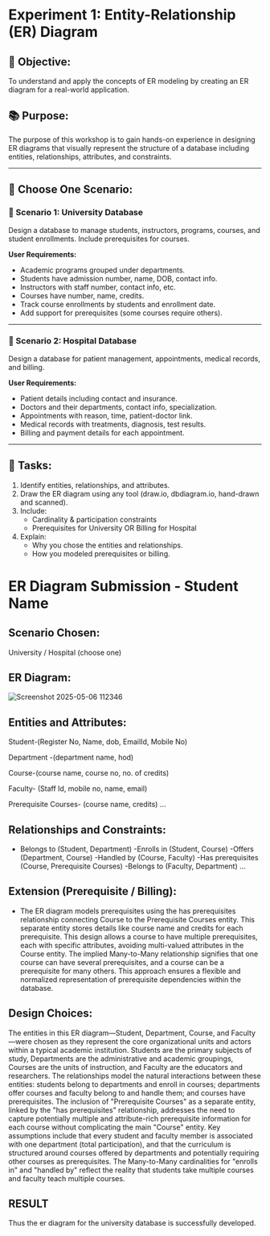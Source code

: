 # Experiment 1: Entity-Relationship (ER) Diagram

## 🎯 Objective:
To understand and apply the concepts of ER modeling by creating an ER diagram for a real-world application.

## 📚 Purpose:
The purpose of this workshop is to gain hands-on experience in designing ER diagrams that visually represent the structure of a database including entities, relationships, attributes, and constraints.

---

## 🧪 Choose One Scenario:

### 🔹 Scenario 1: University Database
Design a database to manage students, instructors, programs, courses, and student enrollments. Include prerequisites for courses.

**User Requirements:**
- Academic programs grouped under departments.
- Students have admission number, name, DOB, contact info.
- Instructors with staff number, contact info, etc.
- Courses have number, name, credits.
- Track course enrollments by students and enrollment date.
- Add support for prerequisites (some courses require others).

---

### 🔹 Scenario 2: Hospital Database
Design a database for patient management, appointments, medical records, and billing.

**User Requirements:**
- Patient details including contact and insurance.
- Doctors and their departments, contact info, specialization.
- Appointments with reason, time, patient-doctor link.
- Medical records with treatments, diagnosis, test results.
- Billing and payment details for each appointment.

---

## 📝 Tasks:
1. Identify entities, relationships, and attributes.
2. Draw the ER diagram using any tool (draw.io, dbdiagram.io, hand-drawn and scanned).
3. Include:
   - Cardinality & participation constraints
   - Prerequisites for University OR Billing for Hospital
4. Explain:
   - Why you chose the entities and relationships.
   - How you modeled prerequisites or billing.

# ER Diagram Submission - Student Name

## Scenario Chosen:
University / Hospital (choose one)

## ER Diagram:
![Screenshot 2025-05-06 112346](https://github.com/user-attachments/assets/44d8dc7c-7a8e-4ad1-92c0-79c5df26bc14)



## Entities and Attributes:
Student-(Register No, Name, dob, EmailId, Mobile No)

Department -(department name, hod)

Course-(course name, course no, no. of credits)

Faculty- (Staff Id, mobile no, name, email)

Prerequisite Courses- (course name, credits)
...

## Relationships and Constraints:
- Belongs to (Student, Department)
-Enrolls in (Student, Course)
-Offers (Department, Course)
-Handled by (Course, Faculty)
-Has prerequisites (Course, Prerequisite Courses)
-Belongs to (Faculty, Department)
...

## Extension (Prerequisite / Billing):
- The ER diagram models prerequisites using the has prerequisites relationship connecting Course to the Prerequisite Courses entity. This separate entity stores details like course name and credits for each prerequisite. This design allows a course to have multiple prerequisites, each with specific attributes, avoiding multi-valued attributes in the Course entity. The implied Many-to-Many relationship signifies that one course can have several prerequisites, and a course can be a prerequisite for many others. This approach ensures a flexible and normalized representation of prerequisite dependencies within the database.

## Design Choices:
The entities in this ER diagram—Student, Department, Course, and Faculty—were chosen as they represent the core organizational units and actors within a typical academic institution. Students are the primary subjects of study, Departments are the administrative and academic groupings, Courses are the units of instruction, and Faculty are the educators and researchers. The relationships model the natural interactions between these entities: students belong to departments and enroll in courses; departments offer courses and faculty belong to and handle them; and courses have prerequisites. The inclusion of "Prerequisite Courses" as a separate entity, linked by the "has prerequisites" relationship, addresses the need to capture potentially multiple and attribute-rich prerequisite information for each course without complicating the main "Course" entity. Key assumptions include that every student and faculty member is associated with one department (total participation), and that the curriculum is structured around courses offered by departments and potentially requiring other courses as prerequisites. The Many-to-Many cardinalities for "enrolls in" and "handled by" reflect the reality that students take multiple courses and faculty teach multiple courses.

## RESULT
Thus the er diagram for the university database is successfully developed.
